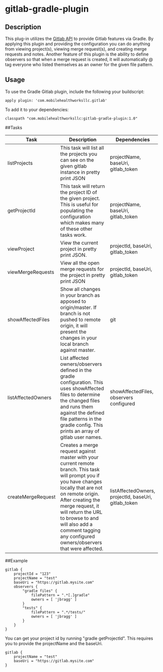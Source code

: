 # gitlab-gradle-plugin

## Description

This plug-in utilizes the [Gitlab API](https://docs.gitlab.com/ce/api/) to provide Gitlab features via Gradle. By applying this plugin and providing the configuration you can do anything from viewing project(s), viewing merge request(s), and creating merge requests and notes. Another feature of this plugin is the ability to define observers so that when a merge request is created, it will automatically @ tag everyone who listed themselves as an owner for the given file pattern.

## Usage

To use the Gradle Gitlab plugin, include the following your buildscript:

```apply plugin: 'com.mobilehealthworksllc.gitlab'```

To add it to your dependencies:

```classpath "com.mobilehealthworksllc:gitlab-gradle-plugin:1.0"```

##Tasks

|Task|Description|Dependencies|
|----|-----------|------------|
|listProjects|This task will list all the projects you can see on the given gitlab instance in pretty print JSON|projectName, baseUri, gitlab_token|
|getProjectId|This task will return the project ID of the given project. This is useful for populating the configuration which makes many of these other tasks work.|projectName, baseUri, gitlab_token|
|viewProject|View the current project in pretty print JSON.|projectId, baseUri, gitlab_token|
|viewMergeRequests|View all the open merge requests for the project in pretty print JSON|projectId, baseUri, gitlab_token|
|showAffectedFiles|Show all changes in your branch as apposed to origin/master. If branch is not pushed to remote origin, it will present the changes in your local branch against master.|git|
|listAffectedOwners|List affected owners/observers defined in the gradle configuration. This uses showAffected files to determine the changed files and runs them against the defined file patterns in the gradle config. This prints an array of gitlab user names.|showAffectedFiles, observers configured|
|createMergeRequest|Creates a merge request against master with your current remote branch. This task will prompt you if you have changes locally that are not on remote origin. After creating the merge request, it will return the URL to browse to and will also add a comment tagging any configured owners/observers that were affected.|listAffectedOwners, projectId, baseUri, gitlab_token|

##Example

```
gitlab {
    projectId = "123"
    projectName = "test"
    baseUri = "https://gitlab.mysite.com"
    observers {
        "gradle files" {
            filePattern = ".*[.]gradle"
            owners = [ 'jbragg' ]   
        }
        "tests" {
            filePattern = ".*/tests/"
            owners = [ 'jbragg' ]   
        }
    }
}
```

You can get your project id by running "gradle getProjectId". This requires you to provide the projectName and the baseUri.

```
gitlab {
    projectName = "test"
    baseUri = "https://gitlab.mysite.com"
}
```
